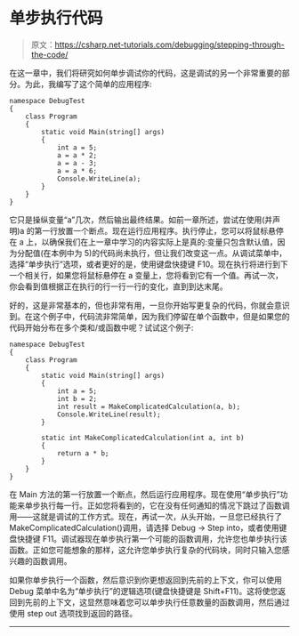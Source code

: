 # 单步执行代码

> 原文：<https://csharp.net-tutorials.com/debugging/stepping-through-the-code/>

在这一章中，我们将研究如何单步调试你的代码，这是调试的另一个非常重要的部分。为此，我编写了这个简单的应用程序:

```
namespace DebugTest
{
    class Program
    {
        static void Main(string[] args)
        {
            int a = 5;
            a = a * 2;
            a = a - 3;
            a = a * 6;
            Console.WriteLine(a);
        }
    }
}
```

它只是操纵变量“a”几次，然后输出最终结果。如前一章所述，尝试在使用(并声明)a 的第一行放置一个断点。现在运行应用程序。执行停止，您可以将鼠标悬停在 a 上，以确保我们在上一章中学习的内容实际上是真的:变量只包含默认值，因为分配值(在本例中为 5)的代码尚未执行，但让我们改变这一点。从调试菜单中，选择“单步执行”选项，或者更好的是，使用键盘快捷键 F10。现在执行将进行到下一个相关行，如果您将鼠标悬停在 a 变量上，您将看到它有一个值。再试一次，你会看到值根据正在执行的行一行一行的变化，直到到达末尾。

好的，这是非常基本的，但也非常有用，一旦你开始写更复杂的代码，你就会意识到。在这个例子中，代码流非常简单，因为我们停留在单个函数中，但是如果您的代码开始分布在多个类和/或函数中呢？试试这个例子:

```
namespace DebugTest
{
    class Program
    {
        static void Main(string[] args)
        {
            int a = 5;
            int b = 2;
            int result = MakeComplicatedCalculation(a, b);
            Console.WriteLine(result);
        }

        static int MakeComplicatedCalculation(int a, int b)
        {
            return a * b;
        }
    }
}
```

在 Main 方法的第一行放置一个断点，然后运行应用程序。现在使用“单步执行”功能来单步执行每一行。正如您将看到的，它在没有任何通知的情况下跳过了函数调用——这就是调试的工作方式。现在，再试一次，从头开始，一旦您已经执行了 MakeComplicatedCalculation()调用，请选择 Debug -> Step into，或者使用键盘快捷键 F11。调试器现在单步执行第一个可能的函数调用，允许您也单步执行该函数。正如您可能想象的那样，这允许您单步执行复杂的代码块，同时只输入您感兴趣的函数调用。

<input type="hidden" name="IL_IN_ARTICLE">

如果你单步执行一个函数，然后意识到你更想返回到先前的上下文，你可以使用 Debug 菜单中名为“单步执行”的逻辑选项(键盘快捷键是 Shift+F11)。这将使您返回到先前的上下文，这显然意味着您可以单步执行任意数量的函数调用，然后通过使用 step out 选项找到返回的路径。

* * *